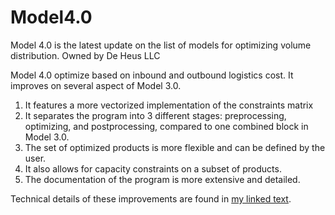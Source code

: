 # Model4.0
Model 4.0 is the latest update on the list of models for optimizing volume distribution. Owned by De Heus LLC

Model 4.0 optimize based on inbound and outbound logistics cost. It improves on several aspect of Model 3.0.

1. It features a more vectorized implementation of the constraints matrix
2. It separates the program into 3 different stages: preprocessing, optimizing, and postprocessing, compared to one combined block in Model 3.0.
3. The set of optimized products is more flexible and can be defined by the user.
4. It also allows for capacity constraints on a subset of products.
5. The documentation of the program is more extensive and detailed.

Technical details of these improvements are found in [my linked text].

  [my linked text]: https://www.google.com/ "Optional title for mouse hover"
